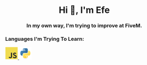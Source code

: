 <h1 align="center">Hi 👋, I'm Efe</h1>
<h3 align="center">In my own way, I'm trying to improve at FiveM.</h3>


<h3 align="left">Languages I'm Trying To Learn:</h3>
<p align="left"> <a href="https://developer.mozilla.org/en-US/docs/Web/JavaScript" target="_blank"> <img src="https://raw.githubusercontent.com/devicons/devicon/master/icons/javascript/javascript-original.svg" alt="javascript" width="40" height="40"/> </a> <a href="https://www.python.org" target="_blank"> <img src="https://raw.githubusercontent.com/devicons/devicon/master/icons/python/python-original.svg" alt="python" width="40" height="40"/> </a> </p>
